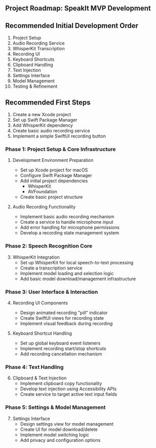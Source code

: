 ## Project Roadmap: SpeakIt MVP Development

## Recommended Initial Development Order
1. Project Setup
2. Audio Recording Service
3. WhisperKit Transcription
4. Recording UI
5. Keyboard Shortcuts
6. Clipboard Handling
7. Text Injection
8. Settings Interface
9. Model Management
10. Testing & Refinement

## Recommended First Steps
1. Create a new Xcode project
2. Set up Swift Package Manager
3. Add WhisperKit dependency
4. Create basic audio recording service
5. Implement a simple SwiftUI recording button

### Phase 1: Project Setup & Core Infrastructure
1. Development Environment Preparation
   - Set up Xcode project for macOS
   - Configure Swift Package Manager
   - Add initial project dependencies
     - WhisperKit
     - AVFoundation
   - Create basic project structure

2. Audio Recording Functionality
   - Implement basic audio recording mechanism
   - Create a service to handle microphone input
   - Add error handling for microphone permissions
   - Develop a recording state management system

### Phase 2: Speech Recognition Core
3. WhisperKit Integration
   - Set up WhisperKit for local speech-to-text processing
   - Create a transcription service
   - Implement model loading and selection logic
   - Add basic model download/management infrastructure

### Phase 3: User Interface & Interaction
4. Recording UI Components
   - Design animated recording "pill" indicator
   - Create SwiftUI views for recording state
   - Implement visual feedback during recording

5. Keyboard Shortcut Handling
   - Set up global keyboard event listeners
   - Implement recording start/stop shortcuts
   - Add recording cancellation mechanism

### Phase 4: Text Handling
6. Clipboard & Text Injection
   - Implement clipboard copy functionality
   - Develop text injection using Accessibility APIs
   - Create service to target active text input fields

### Phase 5: Settings & Model Management
7. Settings Interface
   - Design settings view for model management
   - Create UI for model download/delete
   - Implement model switching logic
   - Add privacy and configuration options